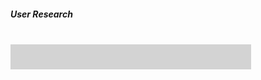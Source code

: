 <h5><span>User Research</span></h5>
<br>
<center>
<style>
    .square3 {
        background-color: lightgray;
        padding: 5px;
        border: 5px;
        border-color: black;
        position: relative;
        height: 30px;
        width: 375px; 
    }
</style>
</center>
</head>
<body>
<div class="square3"></div>
<div class="square4"></div>

</body>
<br>
